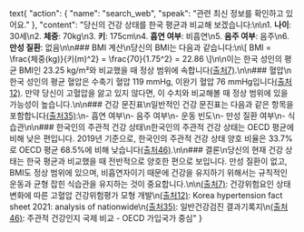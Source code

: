 text{
"action": {
"name": "search_web",
"speak": "관련 최신 정보를 확인하고 있어요."
},
"content": "당신의 건강 상태를 한국 평균과 비교해 보겠습니다:\n\n1. **나이**: 30세\n2. **체중**: 70kg\n3. **키**: 175cm\n4. **흡연 여부**: 비흡연\n5. **음주 여부**: 음주\n6. **만성 질환**: 없음\n\n### BMI 계산\n당신의 BMI는 다음과 같습니다:\n\\[ BMI = \\frac{체중(kg)}{키(m)^2} = \\frac{70}{1.75^2} = 22.86 \\]\n\n이는 한국 성인의 평균 BMI인 23.25 kg/m²와 비교했을 때 정상 범위에 속합니다[(출처7)](https://www.kihasa.re.kr/hswr/assets/pdf/911/journal-35-4-131.pdf).\n\n### 혈압\n한국 성인의 평균 혈압은 수축기 혈압 119 mmHg, 이완기 혈압 76 mmHg입니다[(출처12)](https://clinicalhypertension.biomedcentral.com/articles/10.1186/s40885-021-00188-w). 만약 당신이 고혈압을 앓고 있지 않다면, 이 수치와 비교해볼 때 정상 범위에 있을 가능성이 높습니다.\n\n### 건강 문진표\n일반적인 건강 문진표는 다음과 같은 항목을 포함합니다[(출처35)](https://epower.hanilmed.net/upload/2024/2024%EB%85%84_%ED%8A%B9%EC%88%98_%EC%95%BC%EA%B0%84_%EB%AC%B8%EC%A7%84%ED%91%9C.pdf):\n- 흡연 여부\n- 음주 여부\n- 운동 빈도\n- 만성 질환 여부\n- 식습관\n\n### 한국인의 주관적 건강 상태\n한국인의 주관적 건강 상태는 OECD 평균에 비해 낮은 편입니다. 2019년 기준으로, 한국인의 주관적 건강 상태 양호 비율은 33.7%로 OECD 평균 68.5%에 비해 낮습니다[(출처46)](https://www.phwr.org/journal/download_pdf.php?spage=2306&volume=14&number=32).\n\n### 결론\n당신의 현재 건강 상태는 한국 평균과 비교했을 때 전반적으로 양호한 편으로 보입니다. 만성 질환이 없고, BMI도 정상 범위에 있으며, 비흡연자이기 때문에 건강을 유지하기 위해서는 규칙적인 운동과 균형 잡힌 식습관을 유지하는 것이 중요합니다.\n\n[(출처7)](https://www.kihasa.re.kr/hswr/assets/pdf/911/journal-35-4-131.pdf): 건강위험요인 상태변화에 따른 고혈압 건강위험평가 모형 개발\n[(출처12)](https://clinicalhypertension.biomedcentral.com/articles/10.1186/s40885-021-00188-w): Korea hypertension fact sheet 2021: analysis of nationwide\n[(출처35)](https://epower.hanilmed.net/upload/2024/2024%EB%85%84_%ED%8A%B9%EC%88%98_%EC%95%BC%EA%B0%84_%EB%AC%B8%EC%A7%84%ED%91%9C.pdf): 일반건강검진 결과기록지\n[(출처46)](https://www.phwr.org/journal/download_pdf.php?spage=2306&volume=14&number=32): 주관적 건강인지 국제 비교 - OECD 가입국가 중심"
}